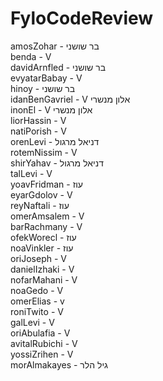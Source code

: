 # FyloCodeReview

amosZohar - בר שושני
</br>
benda - V
</br>
davidArnfled - בר שושני
</br>
evyatarBabay - V
</br>
hinoy - בר שושני
</br>
idanBenGavriel - V אלון מנשרי
</br>
inonEl - V אלון מנשרי
</br>
liorHassin - V
</br>
natiPorish - V
</br>
orenLevi - דניאל מרגול
</br>
rotemNissim - V
</br>
shirYahav - דניאל מרגול
</br>
talLevi - V
</br>
yoavFridman - עוז
</br>
eyarGdolov - V
</br>
reyNaftali - עוז
</br>
omerAmsalem - V
</br>
barRachmany - V
</br>
ofekWorecl - עוז
</br>
noaVinkler - עוז
</br>
oriJoseph - V
</br>
danielIzhaki - V
</br>
nofarMahani - V
</br>
noaGedo - V
</br>
omerElias - v
</br>
roniTwito - V
</br>
galLevi - V
</br>
oriAbulafia - V
</br>
avitalRubichi - V
</br>
yossiZrihen - V
</br>
morAlmakayes - גיל הלר
</br>
